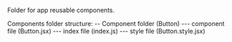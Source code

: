 Folder for app reusable components.

Components folder structure:
-- Component folder (Button)
--- component file (Button.jsx)
--- index file (index.js)
--- style file (Button.style.jsx)
